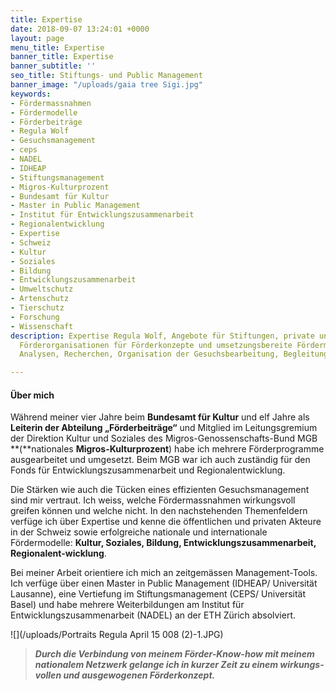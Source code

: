 ```yaml
---
title: Expertise
date: 2018-09-07 13:24:01 +0000
layout: page
menu_title: Expertise
banner_title: Expertise
banner_subtitle: ''
seo_title: Stiftungs- und Public Management
banner_image: "/uploads/gaia tree Sigi.jpg"
keywords:
- Fördermassnahmen
- Fördermodelle
- Förderbeiträge
- Regula Wolf
- Gesuchsmanagement
- ceps
- NADEL
- IDHEAP
- Stiftungsmanagement
- Migros-Kulturprozent
- Bundesamt für Kultur
- Master in Public Management
- Institut für Entwicklungszusammenarbeit
- Regionalentwicklung
- Expertise
- Schweiz
- Kultur
- Soziales
- Bildung
- Entwicklungszusammenarbeit
- Umweltschutz
- Artenschutz
- Tierschutz
- Forschung
- Wissenschaft
description: Expertise Regula Wolf, Angebote für Stiftungen, private und öffentliche
  Förderorganisationen für Förderkonzepte und umsetzungsbereite Fördermassnahmen,
  Analysen, Recherchen, Organisation der Gesuchsbearbeitung, Begleitung der Neupositionierung

---
```

#### Über mich

Während meiner vier Jahre beim **Bundesamt für Kultur** und elf Jahre als **Leiterin der Abteilung „Förderbeiträge“** und Mitglied im Leitungsgremium der Direktion Kultur und Soziales des Migros-Genossenschafts-Bund MGB **(**nationales **Migros-Kulturprozent**) habe ich mehrere Förderprogramme ausgearbeitet und umgesetzt. Beim MGB war ich auch zuständig für den Fonds für Entwicklungszusammenarbeit und Regionalentwicklung. 

Die Stärken wie auch die Tücken eines effizienten Gesuchsmanagement sind mir vertraut. Ich weiss, welche Fördermassnahmen wirkungsvoll greifen können und welche nicht. In den nachstehenden Themenfeldern verfüge ich über Expertise und kenne die öffentlichen und privaten Akteure in der Schweiz sowie erfolgreiche nationale und internationale Fördermodelle: **Kultur, Soziales, Bildung, Entwicklungszusammenarbeit, Regionalent-wicklung**. 

Bei meiner Arbeit orientiere ich mich an zeitgemässen Management-Tools. Ich verfüge über einen Master in Public Management (IDHEAP/ Universität Lausanne), eine Vertiefung im Stiftungsmanagement (CEPS/ Universität Basel) und habe mehrere Weiterbildungen am Institut für Entwicklungszusammenarbeit (NADEL) an der ETH Zürich absolviert. 

![](/uploads/Portraits Regula April 15 008 (2)-1.JPG)

> **_Durch die Verbindung von meinem Förder-Know-how mit meinem nationalem Netzwerk gelange ich in kurzer Zeit zu einem wirkungs-vollen und ausgewogenen Förderkonzept._**